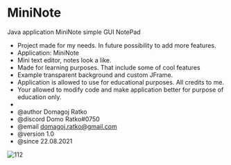 # MiniNote
Java application MiniNote simple GUI NotePad

 * Project made for my needs. In future possibility to add more features.
 * Application: MiniNote
 * Mini text editor, notes look a like.
 * Made for learning purposes. That include some of cool features
 * Example transparent background and custom JFrame.
 * Application is allowed to use for educational purposes. All credits to me.
 * Your allowed to modify code and make application better for purpose of education only.
 * 
 * @author  Domagoj Ratko
 * @discord Domo Ratko#0750
 * @email   domagoj.ratko@gmail.com
 * @version 1.0
 * @since   22.08.2021

![112](https://user-images.githubusercontent.com/62218857/150673896-2029465b-0bb8-4c4d-84d6-c03b71c9c8ce.PNG)


